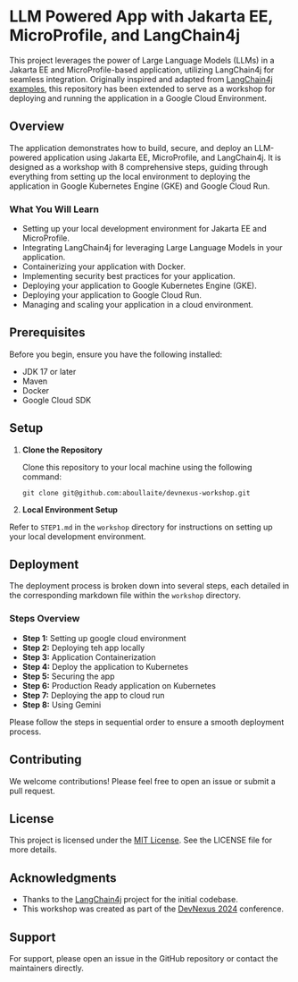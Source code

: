 # LLM Powered App with Jakarta EE, MicroProfile, and LangChain4j

This project leverages the power of Large Language Models (LLMs) in a Jakarta EE and MicroProfile-based application, utilizing LangChain4j for seamless integration. Originally inspired and adapted from [LangChain4j examples](https://github.com/langchain4j/langchain4j-examples), this repository has been extended to serve as a workshop for deploying and running the application in a Google Cloud Environment.

## Overview

The application demonstrates how to build, secure, and deploy an LLM-powered application using Jakarta EE, MicroProfile, and LangChain4j. It is designed as a workshop with 8 comprehensive steps, guiding through everything from setting up the local environment to deploying the application in Google Kubernetes Engine (GKE) and Google Cloud Run.

### What You Will Learn

- Setting up your local development environment for Jakarta EE and MicroProfile.
- Integrating LangChain4j for leveraging Large Language Models in your application.
- Containerizing your application with Docker.
- Implementing security best practices for your application.
- Deploying your application to Google Kubernetes Engine (GKE).
- Deploying your application to Google Cloud Run.
- Managing and scaling your application in a cloud environment.

## Prerequisites

Before you begin, ensure you have the following installed:

- JDK 17 or later
- Maven
- Docker
- Google Cloud SDK

## Setup

1. **Clone the Repository**

   Clone this repository to your local machine using the following command:

   ```shell
   git clone git@github.com:aboullaite/devnexus-workshop.git
   ```
2. **Local Environment Setup**

Refer to `STEP1.md` in the `workshop` directory for instructions on setting up your local development environment.

## Deployment

The deployment process is broken down into several steps, each detailed in the corresponding markdown file within the `workshop` directory.

### Steps Overview

- **Step 1:** Setting up google cloud environment
- **Step 2:** Deploying teh app locally
- **Step 3:** Application Containerization
- **Step 4:** Deploy the application to Kubernetes
- **Step 5:** Securing the app
- **Step 6:** Production Ready application on Kubernetes
- **Step 7:** Deploying the app to cloud run
- **Step 8:** Using Gemini

Please follow the steps in sequential order to ensure a smooth deployment process.

## Contributing

We welcome contributions! Please feel free to open an issue or submit a pull request.

## License

This project is licensed under the [MIT License](LICENSE). See the LICENSE file for more details.

## Acknowledgments

- Thanks to the [LangChain4j](https://github.com/langchain4j/langchain4j-examples) project for the initial codebase.
- This workshop was created as part of the [DevNexus 2024](https://devnexus.com/) conference.

## Support

For support, please open an issue in the GitHub repository or contact the maintainers directly.



